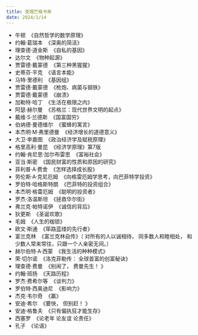 ```yaml
---
title: 查理芒格书单
date: 2024/1/14
---
```


- 牛顿  《自然哲学的数学原理》
- 约翰·葛瑞本  《深奥的简洁》
- 理查德·道金斯  《自私的基因》
- 达尔文  《物种起源》
- 贾雷德·戴蒙德  《第三种黑猩猩》
- 史蒂芬·平克  《语言本能》
- 马特·里德利  《基因组》
- 贾雷德·戴蒙德  《枪炮、病菌与钢铁》
- 贾雷德·戴蒙德  《崩溃》
- 加勒特·哈丁  《生活在极限之内》
- 阿瑟·赫尔曼  《苏格兰：现代世界文明的起点》
- 戴维·S·兰德斯  《国富国穷》
- 伯纳德·曼德维尔  《蜜蜂的寓言》
- 本杰明·M·弗里德曼  《经济增长的道德意义》
- 大卫·李嘉图  《政治经济学及赋税原理》
- 格里高利·曼昆  《经济学原理》第7版
- 约翰·肯尼思·加尔布雷思  《富裕社会》
- 亚当·斯密  《国民财富的性质和原因的研究》
- 菲利普·A·费舍  《怎样选择成长股》
- 劳伦斯·A·克尼厄姆  《向格雷厄姆学思考，向巴菲特学投资》
- 罗伯特·哈格斯特朗  《巴菲特的投资组合》
- 本杰明·格雷厄姆  《聪明的投资者》
- 罗杰·洛温斯坦  《拯救华尔街》
- 弗兰克·帕特诺伊  《诚信的背后》
- 狄更斯  《圣诞欢歌》
- 毛姆  《人生的枷锁》
- 欧文·斯通  《筚路蓝缕的先行者》
- 富兰克林  《富兰克林自传》（ 对所有的人以诚相待， 同多数人和睦相处， 和少数人常来常往，只跟一个人亲密无间。）
- 赫尔伯特·A·西蒙  《我生活的种种模式》
- 荣·切尔诺  《洛克菲勒传： 全球首富的创富秘诀》
- 理查德·费曼  《别闹了， 费曼先生！ 》
- 约翰·班扬  《天路历程》
- 罗杰·费希尔等  《谈判力》
- 罗伯特·西奥迪尼  《影响力》
- 杰克·韦尔奇  《赢》
- 安迪·希尔  《要快， 但别赶！ 》
- 安迪·格鲁夫  《只有偏执狂才能生存》
- 西塞罗  《论老年 论友谊 论责任》
- 孔子  《论语》
